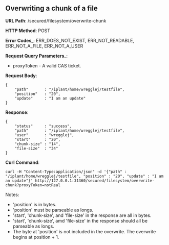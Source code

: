 Overwriting a chunk of a file
-------------------------

__URL Path__: /secured/filesystem/overwrite-chunk

__HTTP Method__: POST

__Error Codes___: ERR_DOES_NOT_EXIST, ERR_NOT_READABLE, ERR_NOT_A_FILE, ERR_NOT_A_USER

__Request Query Parameters___:

* proxyToken - A valid CAS ticket.

__Request Body__:

    {
        "path"       : "/iplant/home/wregglej/testfile",
        "position"   : "20",
        "update"     : "I am an update"
    }

__Response__:

    {
        "status"     : "success",
        "path"       : "/iplant/home/wregglej/testfile",
        "user"       : "wregglej",
        "start"      : "20",
        "chunk-size" : "14",
        "file-size"  : "34"
    }

__Curl Command__:

    curl -H "Content-Type:application/json" -d '{"path" : "/iplant/home/wregglej/testfile", "position" : "20", "update" : "I am an update"}' http://127.0.0.1:31360/secured/filesystem/overwrite-chunk?proxyToken=notReal

Notes:
* 'position' is in bytes.
* 'position' must be parseable as longs.
* 'start', 'chunk-size', and 'file-size' in the response are all in bytes.
* 'start', 'chunk-size', amd 'file-size' in the response should all be parseable as longs.
* The byte at 'position' is not included in the overwrite. The overwrite begins at position + 1.
